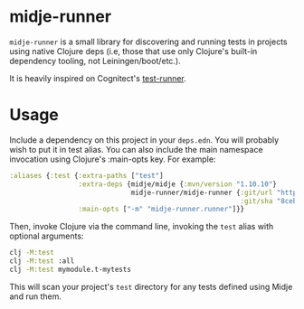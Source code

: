 # midje-runner

`midje-runner` is a small library for discovering and running tests in projects using native Clojure deps (i.e, those that use only Clojure's built-in dependency tooling, not Leiningen/boot/etc.).

It is heavily inspired on Cognitect's [test-runner](https://github.com/cognitect-labs/test-runner).

# Usage

Include a dependency on this project in your `deps.edn`. You will probably wish to put it in test alias. You can also include the main namespace invocation using Clojure's :main-opts key. For example:

```clojure
:aliases {:test {:extra-paths ["test"]
                 :extra-deps {midje/midje {:mvn/version "1.10.10"}
                              midje-runner/midje-runner {:git/url "https://github.com/wedesoft/midje-runner.git"
                                                         :git/sha "8ceb29d5781b9fc43ad4116fc645ade797342fad"}}
                 :main-opts ["-m" "midje-runner.runner"]}}
```

Then, invoke Clojure via the command line, invoking the `test` alias with optional arguments:

```bash
clj -M:test
clj -M:test :all
clj -M:test mymodule.t-mytests
```

This will scan your project's `test` directory for any tests defined
using Midje and run them.
